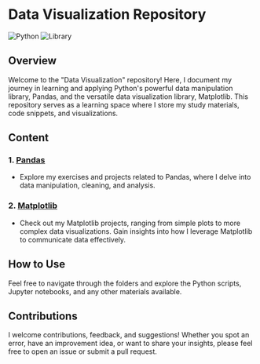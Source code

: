 # Data Visualization Repository

![Python](https://img.shields.io/badge/Python-3.8%2B-blue)
![Library](https://img.shields.io/badge/Library-Pandas%20%7C%20Matplotlib-orange)

## Overview

Welcome to the "Data Visualization" repository! Here, I document my journey in learning and applying Python's powerful data manipulation library, Pandas, and the versatile data visualization library, Matplotlib. This repository serves as a learning space where I store my study materials, code snippets, and visualizations.

## Content

### 1. [Pandas](./Pandas)
   - Explore my exercises and projects related to Pandas, where I delve into data manipulation, cleaning, and analysis.

### 2. [Matplotlib](./Matplotlib)
   - Check out my Matplotlib projects, ranging from simple plots to more complex data visualizations. Gain insights into how I leverage Matplotlib to communicate data effectively.

## How to Use

Feel free to navigate through the folders and explore the Python scripts, Jupyter notebooks, and any other materials available. 

## Contributions

I welcome contributions, feedback, and suggestions! Whether you spot an error, have an improvement idea, or want to share your insights, please feel free to open an issue or submit a pull request.
